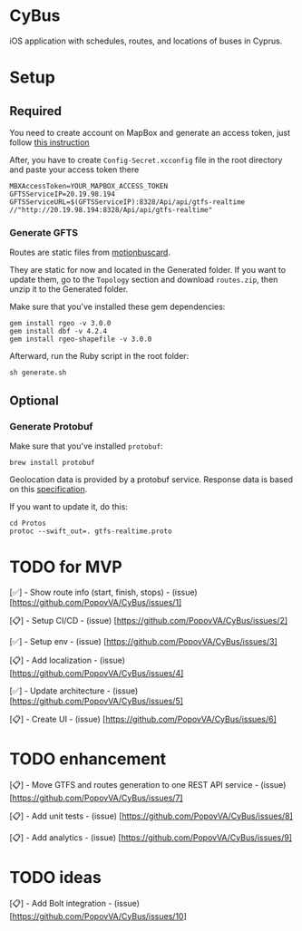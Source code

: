 
# CyBus
iOS application with schedules, routes, and locations of buses in Cyprus.

# Setup

## Required

You need to create account on MapBox and generate an access token, just follow [this instruction](https://docs.mapbox.com/ios/maps/guides/install/)

After, you have to create `Config-Secret.xcconfig` file in the root directory and paste your access token there

```
MBXAccessToken=YOUR_MAPBOX_ACCESS_TOKEN
GFTSServiceIP=20.19.98.194
GFTSServiceURL=$(GFTSServiceIP):8328/Api/api/gtfs-realtime //"http://20.19.98.194:8328/Api/api/gtfs-realtime"
```

### Generate GFTS
Routes are static files from [motionbuscard](https://motionbuscard.org.cy/opendata).

They are static for now and located in the Generated folder. If you want to update them, go to the `Topology` section and download `routes.zip`, then unzip it to the Generated folder.

Make sure that you've installed these gem dependencies:
```
gem install rgeo -v 3.0.0
gem install dbf -v 4.2.4
gem install rgeo-shapefile -v 3.0.0
```

Afterward, run the Ruby script in the root folder:
```
sh generate.sh
```

## Optional

### Generate Protobuf
Make sure that you've installed `protobuf`:
```
brew install protobuf
```

Geolocation data is provided by a protobuf service. Response data is based on this [specification](https://github.com/google/transit/blob/master/gtfs-realtime/proto/gtfs-realtime.proto).

If you want to update it, do this:
```
cd Protos
protoc --swift_out=. gtfs-realtime.proto
```

# TODO for MVP

[✅] - Show route info (start, finish, stops) - (issue) [https://github.com/PopovVA/CyBus/issues/1]

[📋] - Setup CI/CD - (issue) [https://github.com/PopovVA/CyBus/issues/2]

[✅] - Setup env - (issue) [https://github.com/PopovVA/CyBus/issues/3]

[📋] - Add localization - (issue) [https://github.com/PopovVA/CyBus/issues/4]

[✅] - Update architecture - (issue) [https://github.com/PopovVA/CyBus/issues/5]

[📋] - Create UI - (issue) [https://github.com/PopovVA/CyBus/issues/6]

# TODO enhancement

[📋] - Move GTFS and routes generation to one REST API service - (issue) [https://github.com/PopovVA/CyBus/issues/7]

[📋] - Add unit tests - (issue) [https://github.com/PopovVA/CyBus/issues/8]

[📋] - Add analytics - (issue) [https://github.com/PopovVA/CyBus/issues/9]

# TODO ideas

[📋] - Add Bolt integration - (issue) [https://github.com/PopovVA/CyBus/issues/10]
